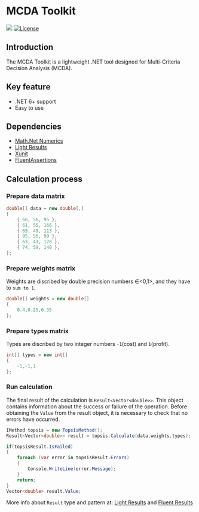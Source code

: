 # MCDA Toolkit

[![](https://img.shields.io/nuget/v/McdaToolkit?style=for-the-badge)](https://www.nuget.org/packages/McdaToolkit)
[![License](https://img.shields.io/github/license/SarcasticMoose/mcda-toolkit?style=for-the-badge)](https://github.com/SarcasticMoose/mcda-toolkit/blob/master/LICENSE.txt)

## Introduction
The MCDA Toolkit is a lightweight .NET tool designed for Multi-Criteria Decision Analysis (MCDA).  

## Key feature
- .NET  6+ support
- Easy to use

## Dependencies

- [Math.Net Numerics](https://numerics.mathdotnet.com/)
- [Light Results](https://github.com/jscarle/LightResults)
- [Xunit](https://github.com/xunit/xunit)
- [FluentAssertions](https://github.com/fluentassertions/fluentassertions)

## Calculation process

### Prepare data matrix

```csharp
double[] data = new double[,]
{
    { 66, 56, 95 },
    { 61, 55, 166 },
    { 65, 49, 113 },
    { 95, 56, 99 },
    { 63, 43, 178 },
    { 74, 59, 140 },
};
```

### Prepare weights matrix 
Weights are discribed by double precision numbers ∈<0,1>, and they have to ``sum to 1``.
```csharp
double[] weights = new double[]
{
    0.4,0.25,0.35
};
```

### Prepare types matrix
Types are discribed by two integer numbers ``-1``(cost) and ``1``(profit).
```csharp
int[] types = new int[]
{
    -1,-1,1
};
```
### Run calculation

The final result of the calculation is ``Result<Vector<double>>``.
This object contains information about the success or failure of the operation.
Before obtaining the ``Value`` from the result object, it is necessary to check that no errors have occurred.

```csharp
IMethod topsis = new TopsisMethod();
Result<Vector<double>> result = topsis.Calculate(data,weights,types);

if(topsisResult.IsFailed)
{
    foreach (var error in topsisResult.Errors)
    {
        Console.WriteLine(error.Message);
    }
    return;
}
Vector<double> result.Value;
```
More info about ``Result`` type and pattern at: [Light Results](https://github.com/jscarle/LightResults) and [Fluent Results](https://github.com/altmann/FluentResults)